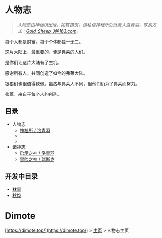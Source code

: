 # 人物志

> *人物志由神档所出版。如有错误，请私信神档所总负责人洛青羽，联系方式：Gold_Sheep_3@163.com。*

每个人都是财富。每个个体都独一无二。

这片大陆上，最重要的，便是弗莱的人们。

是你们让这片大陆有了生机。

感谢所有人，共同创造了如今的弗莱大陆。

银狼们也很值得钦佩。虽然与弗莱人不同，但他们仍为了弗莱而努力。

弗莱，来自于每个人的创造。

## 目录

- 人物志
    - [神档所 / 洛青羽](luoqingyu.md)
    - 
    - 
- [诸神志](zsz/index.md)
    - [启示之神 / 洛青羽](zsz/luoqingyu.md)
    - [冒险之神 / 瑞斯克](zsz/ruisike.md)

## 开发中目录

- [林墨](linmo.md)
- [秋烨](qiuye.md)

# Dimote

[https://dimote.top/](https://dimote.top/) > [主页](../../index.md) > 人物志主页


